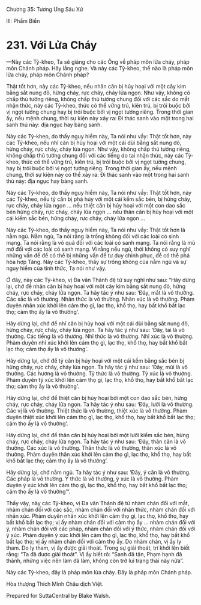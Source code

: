  

Chương 35: Tương Ưng Sáu Xứ

III: Phẩm Biển

# 231\. Với Lửa Cháy

—Này các Tỷ-kheo, Ta sẽ giảng cho các Ông về pháp môn lửa cháy, pháp môn Chánh pháp. Hãy lắng nghe. Và này các Tỷ-kheo, thế nào là pháp môn lửa cháy, pháp môn Chánh pháp?

Thật tốt hơn, này các Tỷ-kheo, nếu nhãn căn bị hủy hoại với một cây kim bằng sắt nung đỏ, hừng cháy, rực cháy, cháy lửa ngọn. Như vậy, không có chấp thủ tướng riêng, không chấp thủ tướng chung đối với các sắc do mắt nhận thức, này các Tỷ-kheo, thức có thể vững trú, kiên trú, bị trói buộc bởi vị ngọt tướng chung hay bị trói buộc bởi vị ngọt tướng riêng. Trong thời gian ấy, nếu mệnh chung, thời sự kiện này xảy ra: Ði thác sanh vào một trong hai sanh thú này: địa ngục hay bàng sanh.

Này các Tỷ-kheo, do thấy nguy hiểm này, Ta nói như vầy: Thật tốt hơn, này các Tỷ-kheo, nếu nhĩ căn bị hủy hoại với một cái dùi bằng sắt nung đỏ, hừng cháy, rực cháy, cháy lửa ngọn. Như vậy, không chấp thủ tướng riêng, không chấp thủ tướng chung đối với các tiếng do tai nhận thức, này các Tỷ-kheo, thức có thể vững trú, kiên trú, bị trói buộc bởi vị ngọt tướng chung, hay bị trói buộc bởi vị ngọt tướng riêng. Trong thời gian ấy, nếu mệnh chung, thời sự kiện này có thể xảy ra: Ði thác sanh vào một trong hai sanh thú này: địa ngục hay bàng sanh.

Này các Tỷ-kheo, do thấy nguy hiểm này, Ta nói như vầy: Thật tốt hơn, này các Tỷ-kheo, nếu tỷ căn bị phá hủy với một cái kềm sắc bén, bị hừng cháy, rực cháy, cháy lửa ngọn … nếu thiệt căn bị hủy hoại với một con dao sắc bén hừng cháy, rực cháy, cháy lửa ngọn … nếu thân căn bị hủy hoại với một cái kiếm sắc bén, hừng cháy, rực cháy, cháy lửa ngọn …

Này các Tỷ-kheo, do thấy nguy hiểm này, Ta nói như vầy: Thật tốt hơn là nằm ngủ. Nằm ngủ, Ta nói rằng là trống không đối với các loài có sinh mạng. Ta nói rằng là vô quả đối với các loài có sanh mạng. Ta nói rằng là mù mờ đối với các loài có sanh mạng. Vì rằng nếu ngủ, thời không có suy nghĩ những vấn đề để có thể bị những vấn đề tư duy chinh phục, để có thể phá hòa hợp Tăng. Này các Tỷ-kheo, thấy sự trống không của nằm ngủ và sự nguy hiểm của tỉnh thức, Ta nói như vậy.

Ở đây, này các Tỷ-kheo, vị Ða văn Thánh đệ tử suy nghĩ như sau: “Hãy dừng lại, chớ để nhãn căn bị hủy hoại với một cây kim bằng sắt nung đỏ, hừng cháy, rực cháy, cháy lửa ngọn. Ta hãy tác ý như sau: ‘Ðây, mắt là vô thường. Các sắc là vô thường. Nhãn thức là vô thường. Nhãn xúc là vô thường. Phàm duyên nhãn xúc khởi lên cảm thọ gì, lạc thọ, khổ thọ, hay bất khổ bất lạc thọ; cảm thọ ấy là vô thường’.

Hãy dừng lại, chớ để nhĩ căn bị hủy hoại với một cái dùi bằng sắt nung đỏ, hừng cháy, rực cháy, cháy lửa ngọn. Ta hãy tác ý như sau: ‘Ðây, tai là vô thường. Các tiếng là vô thường. Nhĩ thức là vô thường. Nhĩ xúc là vô thường. Phàm duyên nhĩ xúc khởi lên cảm thọ gì, lạc thọ, khổ thọ, hay bất khổ bất lạc thọ; cảm thọ ấy là vô thường’.

Hãy dừng lại, chớ để tỷ căn bị hủy hoại với một cái kềm bằng sắc bén bị hừng cháy, rực cháy, cháy lửa ngọn. Ta hãy tác ý như sau: ‘Ðây, mũi là vô thường. Các hương là vô thường. Tỷ thức là vô thường. Tỷ xúc là vô thường. Phàm duyên tỷ xúc khởi lên cảm thọ gì, lạc thọ, khổ thọ, hay bất khổ bất lạc thọ; cảm thọ ấy là vô thường’.

Hãy dừng lại, chớ để thiệt căn bị hủy hoại bởi một con dao sắc bén, hừng cháy, rực cháy, cháy lửa ngọn. Ta hãy tác ý như sau: ‘Ðây, lưỡi là vô thường. Các vị là vô thường. Thiệt thức là vô thường, thiệt xúc là vô thường. Phàm duyên thiệt xúc khởi lên cảm thọ gì, lạc thọ, khổ thọ, hay bất khổ bất lạc thọ; cảm thọ ấy là vô thường’.

Hãy dừng lại, chớ để thân căn bị hủy hoại bởi một lưỡi kiếm sắc bén, hừng cháy, rực cháy, cháy lửa ngọn. Ta hãy tác ý như sau: ‘Ðây, thân căn là vô thường. Các xúc là vô thường. Thân thức là vô thường, thân xúc là vô thường. Phàm duyên thân xúc khởi lên cảm thọ gì, lạc thọ, khổ thọ, hay bất khổ bất lạc thọ; cảm thọ ấy là vô thường’.

Hãy dừng lại, chớ nằm ngủ. Ta hãy tác ý như sau: ‘Ðây, ý căn là vô thường. Các pháp là vô thường. Ý thức là vô thường, ý xúc là vô thường. Phàm duyên ý xúc khởi lên cảm thọ gì, lạc thọ, khổ thọ, hay bất khổ bất lạc thọ; cảm thọ ấy là vô thường’”.

Thấy vậy, này các Tỷ-kheo, vị Ða văn Thánh đệ tử nhàm chán đối với mắt, nhàm chán đối với các sắc, nhàm chán đối với nhãn thức, nhàm chán đối với nhãn xúc. Phàm duyên nhãn xúc khởi lên cảm thọ gì, lạc thọ, khổ thọ, hay bất khổ bất lạc thọ; vị ấy nhàm chán đối với cảm thọ ấy … nhàm chán đối với ý, nhàm chán đối với các pháp, nhàm chán đối với ý thức, nhàm chán đối với ý xúc. Phàm duyên ý xúc khởi lên cảm thọ gì, lạc thọ, khổ thọ, hay bất khổ bất lạc thọ; vị ấy nhàm chán đối với cảm thọ ấy. Do nhàm chán, vị ấy ly tham. Do ly tham, vị ấy được giải thoát. Trong sự giải thoát, trí khởi lên biết rằng: “Ta đã được giải thoát”. Vị ấy biết rõ: “Sanh đã tận, Phạm hạnh đã thành, những việc nên làm đã làm, không còn trở lui trạng thái này nữa”.

Này các Tỷ-kheo, đây là pháp môn lửa cháy. Ðây là pháp môn Chánh pháp.

Hòa thượng Thích Minh Châu dịch Việt.

Prepared for SuttaCentral by Blake Walsh.